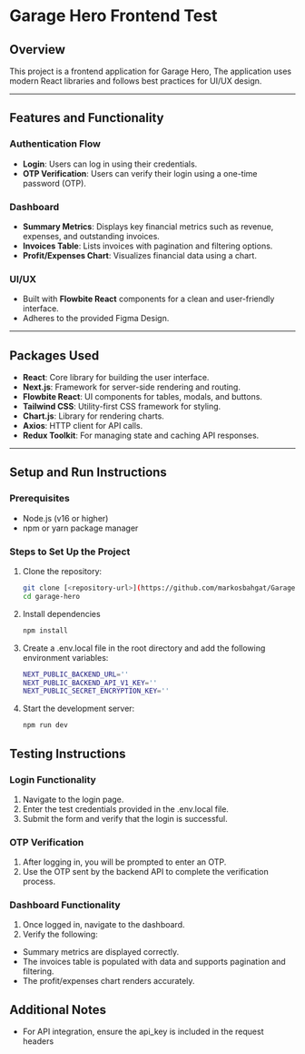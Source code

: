 # Garage Hero Frontend Test

## Overview

This project is a frontend application for Garage Hero, The application uses modern React libraries and follows best practices for UI/UX design.

---

## Features and Functionality

### Authentication Flow

- **Login**: Users can log in using their credentials.
- **OTP Verification**: Users can verify their login using a one-time password (OTP).

### Dashboard

- **Summary Metrics**: Displays key financial metrics such as revenue, expenses, and outstanding invoices.
- **Invoices Table**: Lists invoices with pagination and filtering options.
- **Profit/Expenses Chart**: Visualizes financial data using a chart.

### UI/UX

- Built with **Flowbite React** components for a clean and user-friendly interface.
- Adheres to the provided Figma Design.

---

## Packages Used

- **React**: Core library for building the user interface.
- **Next.js**: Framework for server-side rendering and routing.
- **Flowbite React**: UI components for tables, modals, and buttons.
- **Tailwind CSS**: Utility-first CSS framework for styling.
- **Chart.js**: Library for rendering charts.
- **Axios**: HTTP client for API calls.
- **Redux Toolkit**: For managing state and caching API responses.

---

## Setup and Run Instructions

### Prerequisites

- Node.js (v16 or higher)
- npm or yarn package manager

### Steps to Set Up the Project

1. Clone the repository:

   ```bash
   git clone [<repository-url>](https://github.com/markosbahgat/Garage-Hero)
   cd garage-hero
   ```

2. Install dependencies

   ```bash
   npm install
   ```

3. Create a .env.local file in the root directory and add the following environment variables:

   ```bash
   NEXT_PUBLIC_BACKEND_URL=''
   NEXT_PUBLIC_BACKEND_API_V1_KEY=''
   NEXT_PUBLIC_SECRET_ENCRYPTION_KEY=''
   ```

4. Start the development server:

   ```bash
   npm run dev
   ```

## Testing Instructions

### Login Functionality

1. Navigate to the login page.
2. Enter the test credentials provided in the .env.local file.
3. Submit the form and verify that the login is successful.

### OTP Verification

1. After logging in, you will be prompted to enter an OTP.
2. Use the OTP sent by the backend API to complete the verification process.

### Dashboard Functionality

1. Once logged in, navigate to the dashboard.
2. Verify the following:

- Summary metrics are displayed correctly.
- The invoices table is populated with data and supports pagination and filtering.
- The profit/expenses chart renders accurately.

## Additional Notes

- For API integration, ensure the api_key is included in the request headers
